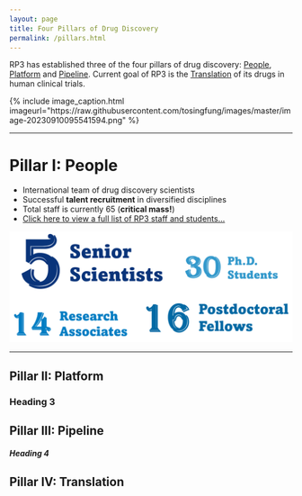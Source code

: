 ```yaml
---
layout: page
title: Four Pillars of Drug Discovery
permalink: /pillars.html
---
```


<div class="site-description">
    <p>
        RP3 has established three of the four pillars of drug discovery: <a href="">People</a>, <a href="">Platform</a> and <a href="">Pipeline</a>. Current goal of RP3 is the <a href="">Translation</a> of its drugs in human clinical trials.
    </p>
</div>
{% include image_caption.html imageurl="https://raw.githubusercontent.com/tosingfung/images/master/image-20230910095541594.png"  %}

---

# Pillar I: People

- International team of drug discovery scientists
- Successful **talent recruitment** in diversified disciplines
- Total staff is currently 65 (**critical mass!**)
- [Click here to view a full list of RP3 staff and students...](/people)

![image-20230910114849560](https://raw.githubusercontent.com/tosingfung/images/master/image-20230910114849560.png)

---

## Pillar II: Platform

### Heading 3

## Pillar III: Pipeline

#### *Heading 4*

## Pillar IV: Translation

